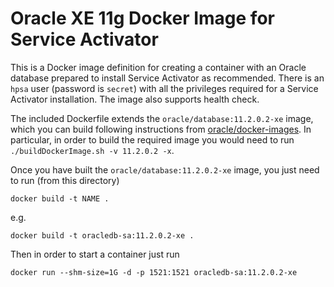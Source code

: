 Oracle XE 11g Docker Image for Service Activator
================================================

This is a Docker image definition for creating a container with an Oracle database prepared to install Service Activator as recommended. There is an `hpsa` user (password is `secret`) with all the privileges required for a Service Activator installation. The image also supports health check.

The included Dockerfile extends the `oracle/database:11.2.0.2-xe` image, which you can build following instructions from [oracle/docker-images](https://github.com/oracle/docker-images/blob/master/OracleDatabase/SingleInstance/README.md). In particular, in order to build the required image you would need to run `./buildDockerImage.sh -v 11.2.0.2 -x`.

Once you have built the `oracle/database:11.2.0.2-xe` image, you just need to run (from this directory)

    docker build -t NAME .

e.g.

    docker build -t oracledb-sa:11.2.0.2-xe .

Then in order to start a container just run

    docker run --shm-size=1G -d -p 1521:1521 oracledb-sa:11.2.0.2-xe
